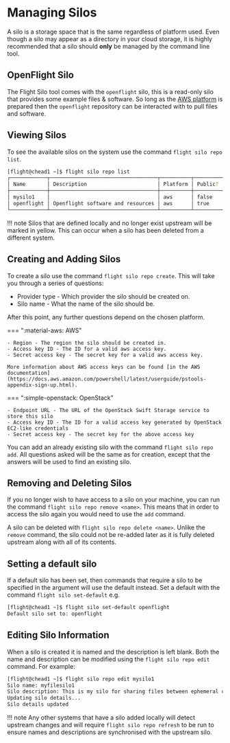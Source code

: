 # Managing Silos

A silo is a storage space that is the same regardless of platform used. Even though a silo may appear as a directory in your cloud storage, it is highly recommended that a silo should **only** be managed by the command line tool.

## OpenFlight Silo

The Flight Silo tool comes with the `openflight` silo, this is a read-only silo that provides some example files & software. So long as the [AWS platform](index.md#setting-up-platforms) is prepared then the `openflight` repository can be interacted with to pull files and software. 

## Viewing Silos

To see the available silos on the system use the command `flight silo repo list`. 

```bash
[flight@chead1 ~]$ flight silo repo list
┌────────────┬───────────────────────────────────┬──────────┬─────────┬────────────┐
│ Name       │ Description                       │ Platform │ Public? │ ID         │
├────────────┼───────────────────────────────────┼──────────┼─────────┼────────────┤
│ mysilo1    │                                   │ aws      │ false   │ ABCDE123   │
│ openflight │ Openflight software and resources │ aws      │ true    │ OPENFLIGHT │
└────────────┴───────────────────────────────────┴──────────┴─────────┴────────────┘
```

!!! note
    Silos that are defined locally and no longer exist upstream will be marked in yellow. This can occur when a silo has been deleted from a different system.

## Creating and Adding Silos

To create a silo use the command `flight silo repo create`. This will take you through a series of questions:

- Provider type - Which provider the silo should be created on.
- Silo name - What the name of the silo should be.

After this point, any further questions depend on the chosen platform.

=== ":material-aws: AWS"

    - Region - The region the silo should be created in.
    - Access key ID - The ID for a valid aws access key.
    - Secret access key - The secret key for a valid aws access key.

    More information about AWS access keys can be found [in the AWS documentation](https://docs.aws.amazon.com/powershell/latest/userguide/pstools-appendix-sign-up.html).

=== ":simple-openstack: OpenStack"

    - Endpoint URL - The URL of the OpenStack Swift Storage service to store this silo 
    - Access key ID - The ID for a valid access key generated by OpenStack EC2-like credentials
    - Secret access key - The secret key for the above access key

You can add an already existing silo with the command `flight silo repo add`. All questions asked will be the same as for creation, except that the answers will be used to find an existing silo.

## Removing and Deleting Silos

If you no longer wish to have access to a silo on your machine, you can run the command `flight silo repo remove <name>`. This means that in order to access the silo again you would need to use the `add` command.

A silo can be deleted with `flight silo repo delete <name>`. Unlike the `remove` command, the silo could not be re-added later as it is fully deleted upstream along with all of its contents.

## Setting a default silo

If a default silo has been set, then commands that require a silo to be specified in the argument will use the default instead. Set a default with the command `flight silo set-default` e.g.
```bash
[flight@chead1 ~]$ flight silo set-default openflight
Default silo set to: openflight
```

## Editing Silo Information

When a silo is created it is named and the description is left blank. Both the name and description can be modified using the `flight silo repo edit` command. For example:
```bash
[flight@chead1 ~]$ flight silo repo edit mysilo1
Silo name: myfilesilo1
Silo description: This is my silo for sharing files between ephemeral cloud systems!
Updating silo details...
Silo details updated
```

!!! note
    Any other systems that have a silo added locally will detect upstream changes and will require `flight silo repo refresh` to be run to ensure names and descriptions are synchronised with the upstream silo.
